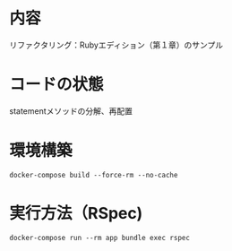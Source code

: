 # 内容
リファクタリング：Rubyエディション（第１章）のサンプル

# コードの状態
statementメソッドの分解、再配置

# 環境構築
`docker-compose build --force-rm --no-cache`

# 実行方法（RSpec)
`docker-compose run --rm app bundle exec rspec`
